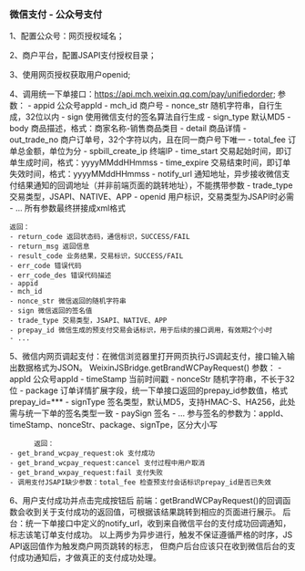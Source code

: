 ### 微信支付 - 公众号支付

1、配置公众号：网页授权域名；

2、商户平台，配置JSAPI支付授权目录；

3、使用网页授权获取用户openid;

4、调用统一下单接口：https://api.mch.weixin.qq.com/pay/unifiedorder;
	参数：
	- appid 公众号appId
	- mch_id 商户号
	- nonce_str 随机字符串，自行生成，32位以内
	- sign 使用微信支付的签名算法自行生成
	- sign_type 默认MD5
	- body 商品描述，格式：商家名称-销售商品类目
	- detail 商品详情
	- out_trade_no 商户订单号，32个字符以内，且在同一商户号下唯一
	- total_fee 订单总金额，单位为分
	- spbill_create_ip 终端IP
	- time_start 交易起始时间，即订单生成时间，格式：yyyyMMddHHmmss
	- time_expire 交易结束时间，即订单失效时间，格式：yyyyMMddHHmmss
	- notify_url 通知地址，异步接收微信支付结果通知的回调地址（并非前端页面的跳转地址），不能携带参数
	- trade_type 交易类型，JSAPI、NATIVE、APP
	- openid 用户标识，交易类型为JSAPI时必需
	- ... 所有参数最终拼接成xml格式
	
	返回：
	- return_code 返回状态码，通信标识，SUCCESS/FAIL
	- return_msg 返回信息
	- result_code 业务结果，交易标识，SUCCESS/FAIL
	- err_code 错误代码
	- err_code_des 错误代码描述
	- appid
	- mch_id
	- nonce_str 微信返回的随机字符串
	- sign 微信返回的签名值
	- trade_type 交易类型，JSAPI、NATIVE、APP
	- prepay_id 微信生成的预支付交易会话标识，用于后续的接口调用，有效期2个小时
	- ...
	
5、微信内网页调起支付：在微信浏览器里打开网页执行JS调起支付，接口输入输出数据格式为JSON。
   WeixinJSBridge.getBrandWCPayRequest()
          参数：
    - appId 公众号appId
    - timeStamp 当前时间戳
    - nonceStr 随机字符串，不长于32位
    - package 订单详情扩展字段，统一下单接口返回的prepay_id参数值，格式prepay_id=***
    - signType 签名类型，默认MD5，支持HMAC-S、HA256，此处需与统一下单的签名类型一致
    - paySign 签名
    - ... 参与签名的参数为：appId、timeStamp、nonceStr、package、signTpe，区分大小写
    
          返回：
    - get_brand_wcpay_request:ok 支付成功
    - get_brand_wcpay_request:cancel 支付过程中用户取消
    - get_brand_wxpay_request:fail 支付失败
    - 调用支付JSAPI缺少参数：total_fee 检查预支付会话标识prepay_id是否已失效
    
6、用户支付成功并点击完成按钮后
	前端：getBrandWCPayRequest()的回调函数会收到关于支付成功的返回值，可根据该结果跳转到相应的页面进行展示。
	后台：统一下单接口中定义的notify_url，收到来自微信平台的支付成功回调通知，标志该笔订单支付成功。
	以上两步为异步进行，触发不保证遵循严格的时序，JS API返回值作为触发商户网页跳转的标志，
	但商户后台应该只在收到微信后台的支付成功通知后，才做真正的支付成功处理。
